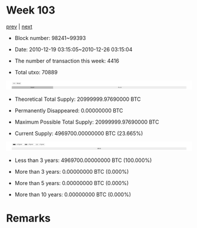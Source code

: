 # Week 103

[prev](week0102.md) | [next](week0104.md)

- Block number: 98241~99393

- Date: 2010-12-19 03:15:05~2010-12-26 03:15:04

- The number of transaction this week: 4416

- Total utxo: 70889

![](../images/mined_week0103.png)

- Theoretical Total Supply: 20999999.97690000 BTC

- Permanently Disappeared: 0.00000000 BTC

- Maximum Possible Total Supply: 20999999.97690000 BTC

- Current Supply: 4969700.00000000 BTC (23.665%)

![](../images/year_week0103.png)


- Less than 3 years: 4969700.00000000 BTC (100.000%)

- More than 3 years: 0.00000000 BTC (0.000%)

- More than 5 years: 0.00000000 BTC (0.000%)

- More than 10 years: 0.00000000 BTC (0.000%)

# Remarks

